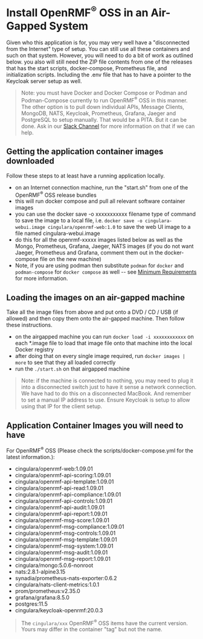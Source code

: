 # Install OpenRMF<sup>&reg;</sup> OSS in an Air-Gapped System

Given who this application is for, you may very well have a "disconnected from the Internet" type of setup. You can still use all these containers and such on that system. However, you will need to do a bit of work as outlined below. you also will still need the ZIP file contents from one of the releases that has the start scripts, docker-compose, Prometheus file, and initialization scripts. Including the .env file that has to have a pointer to the Keycloak server setup as well. 

> Note: you must have Docker and Docker Compose or Podman and Podman-Compose currently to run OpenRMF<sup>&reg;</sup> OSS in this manner. The other option is to pull down individual APIs, Message Clients, MongoDB, NATS, Keycloak, Prometheus, Grafana, Jaeger and PostgreSQL to setup manually. That would be a PITA. But it can be done. Ask in our [Slack Channel](https://join.slack.com/t/openrmftool/shared_invite/zt-ck8lqld0-8LD7k66mzj7WsIno9YFrMg) for more information on that if we can help. 


## Getting the application container images downloaded
Follow these steps to at least have a running application locally. 

* on an Internet connection machine, run the "start.sh" from one of the OpenRMF<sup>&reg;</sup> OSS release bundles
* this will run docker compose and pull all relevant software container images
* you can use the docker save -o xxxxxxxxxxx filename type of command to save the image to a local file, i.e. `docker save -o cingulara-webui.image cingulara/openrmf-web:1.0` to save the web UI image to a file named cingulara-webui.image
* do this for all the openrmf-xxxxx images listed below as well as the Mongo, Prometheus, Grafana, Jaeger, NATS images (if you do not want Jaeger, Prometheus and Grafana, comment them out in the docker-compose file on the new machine)
* Note, if you are using podman then substitute `podman` for `docker` and `podman-compose` for `docker compose` as well -- see [Minimum Requirements](./minimim-requirements.md) for more information.

## Loading the images on an air-gapped machine
Take all the image files from above and put onto a DVD / CD / USB (if allowed) and then copy them onto the air-gapped machine. Then follow these instructions. 

* on the airgapped machine you can run `docker load -i xxxxxxxxxxxx` on each *.image file to load that image file onto that machine into the local Docker registry
* after doing that on every single image required, run `docker images | more` to see that they all loaded correctly
* run the `./start.sh` on that airgapped machine

> Note: if the machine is connected to nothing, you may need to plug it into a disconnected switch just to have it sense a network connection. We have had to do this on a disconnected MacBook. And remember to set a manual IP address to use. Ensure Keycloak is setup to allow using that IP for the client setup. 

## Application Container Images you will need to have
For OpenRMF<sup>&reg;</sup> OSS (Please check the scripts/docker-compose.yml for the latest information.):
* cingulara/openrmf-web:1.09.01
* cingulara/openrmf-api-scoring:1.09.01
* cingulara/openrmf-api-template:1.09.01
* cingulara/openrmf-api-read:1.09.01
* cingulara/openrmf-api-compliance:1.09.01
* cingulara/openrmf-api-controls:1.09.01
* cingulara/openrmf-api-audit:1.09.01
* cingulara/openrmf-api-report:1.09.01
* cingulara/openrmf-msg-score:1.09.01
* cingulara/openrmf-msg-compliance:1.09.01
* cingulara/openrmf-msg-controls:1.09.01
* cingulara/openrmf-msg-template:1.09.01
* cingulara/openrmf-msg-system:1.09.01
* cingulara/openrmf-msg-audit:1.09.01
* cingulara/openrmf-msg-report:1.09.01
* cingulara/mongo:5.0.6-nonroot
* nats:2.8.1-alpine3.15
* synadia/prometheus-nats-exporter:0.6.2
* cingulara/nats-client-metrics:1.0.1
* prom/prometheus:v2.35.0
* grafana/grafana:8.5.0
* postgres:11.5
* cingulara/keycloak-openrmf:20.0.3

> The `cingulara/xxx` OpenRMF<sup>&reg;</sup> OSS items have the current version. Yours may differ in the container "tag" but not the name. 